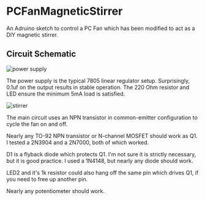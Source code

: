 PCFanMagneticStirrer
====================

An Adruino sketch to control a PC Fan which has been modified to act as a DIY magnetic stirrer.


Circuit Schematic
-----------------


![power supply](http://i.imgur.com/gUMD7M1.png "")

The power supply is the typical 7805 linear regulator setup.  Surprisingly, 0.1uf on the output results in stable operation.  The 220 Ohm resistor and LED ensure the minimum 5mA load is satisfied.


![stirrer](http://i.imgur.com/Sf7x89c.png "")

The main circuit uses an NPN transistor in common-emitter configuration to cycle the fan on and off.

Nearly any TO-92 NPN transistor or N-channel MOSFET should work as Q1.  I tested a 2N3904 and a 2N7000, both of which worked.

D1 is a flyback diode which protects Q1.  I'm not sure it is strictly necessary, but it is good practice.  I used a 1N4148, but nearly any diode should work.

LED2 and it's 1k resistor could also hang off the same pin which drives Q1, if you need to free up another pin.

Nearly any potentiometer should work.

